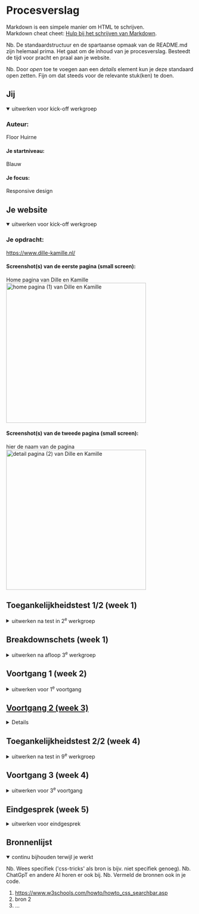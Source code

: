 # Procesverslag
Markdown is een simpele manier om HTML te schrijven.  
Markdown cheat cheet: [Hulp bij het schrijven van Markdown](https://github.com/adam-p/markdown-here/wiki/Markdown-Cheatsheet).

Nb. De standaardstructuur en de spartaanse opmaak van de README.md zijn helemaal prima. Het gaat om de inhoud van je procesverslag. Besteedt de tijd voor pracht en praal aan je website.

Nb. Door *open* toe te voegen aan een *details* element kun je deze standaard open zetten. Fijn om dat steeds voor de relevante stuk(ken) te doen.





## Jij

<details open>
  <summary>uitwerken voor kick-off werkgroep</summary>

  ### Auteur:
  Floor Huirne

  #### Je startniveau:
  Blauw 

  #### Je focus:
  Responsive design
 
</details>





## Je website

<details open>
  <summary>uitwerken voor kick-off werkgroep</summary>

  ### Je opdracht:
  https://www.dille-kamille.nl/ 

  #### Screenshot(s) van de eerste pagina (small screen): 
  Home pagina van Dille en Kamille
  <img src="readme-images/homePagina.png" width="375px" alt="home pagina (1) van Dille en Kamille">
  
  #### Screenshot(s) van de tweede pagina (small screen):
  hier de naam van de pagina  
  <img src="readme-images/pagina2.png" width="375px" alt="detail pagina (2) van Dille en Kamille">
 
</details>



## Toegankelijkheidstest 1/2 (week 1)

<details>
  <summary>uitwerken na test in 2<sup>e</sup> werkgroep</summary>

  ### Bevindingen
  Lijst met je bevindingen die in de test naar voren kwamen:
  Headers: 
  _ De meeste headers worden gelezen, dus dat is top!
  - Structuur is wel logisch, het is me niet overal duidelijk wat ik er kan verwachten. Zo bij het stukje 'warm wonen' zou ik niet weten wat er mee bedoeld wordt. 
  - bij Tips & Inspiratie leest hij de tekst uit en geeft hij de linkjes aan.
  - Daarna vindt hij geen headers meer, terwijl er nog wel een section/ article staat met 'wordt member'
  Links:
  - Bijna alle links worden omschreven
  - ook in de navigatie worden alle 'hoofd' links benoemd, maar ook gelijk alle die eronder vallen
  - bij de section over de belangrijke waarschuwing, zou ik dat ook in de link neerzetten, zodat je weet dat je dan daar meer informatie over krijgt.
  - bekijk meer wordt goed uitgesproken ook met "groter dan", wellicht zou je hier kunnen zetten wat je dan meer krijgt te zien
  - In de section van Welkom bij Dille en kamille, staan links in de tekst verwerkt, niet alle links worden hier benoemd (tijdloze, natuurlijke & seizoenscollectie)
  - Bij tips en inspiratie wordt alle tekst voor gelezen en is het ook een link. Ergens wel heel fijn, omdat je gelijk weet waar de link over gaat, alleen moet je wel veel luisteren
  - Word member wordt nu wel meegelezen, de header alleen niet.
  - Bekijk alle 56 winkels vind ik een duidelijke link, je weet gelijk wat je krijgt als je op de link krijgt.
  - voor derest worden, op een paar na, alle links voorgelezen, dus dat is top!

Toegankelijkheid
  contrast ratio = richtlijn hoe groot deze moet zijn: 
  - Normale tekst: 4.5 : 1
  - Headings: 3 : 1

Ik heb ook gekeken of dille en kamille zich met de toegankelijkheid bezig houdt
screenreaders dus wel, zoals eerder bekeken. 
maaarrrr: 
dark modus, increase contrast en reduce motion, werkte niet. Dus hier zou ik nog wel mee bezig kunnen gaan! 

</details>



## Breakdownschets (week 1)

<details>
  <summary>uitwerken na afloop 3<sup>e</sup> werkgroep</summary>

  ### de hele pagina: 
  <img src="readme-images/breakdownHomePagina.jpg" width="375px" alt="breakdown van de hele pagina">

  ### dynamisch deel (bijv menu): 
  <img src="readme-images/breakdownMenu.jpg" width="375px" alt="breakdown van een dynamisch deel">

  ### wellicht nog een dynamisch deel (bijv filter): 
  <img src="readme-images/breakdownHulp.jpg" width="375px" alt="breakdown van nog een dynamisch deel">

</details>





## Voortgang 1 (week 2)

<details>
  <summary>uitwerken voor 1<sup>e</sup> voortgang</summary>

  ### Stand van zaken
  Ik liep iets achter, omdat ik in week 1/ begin deze week niet zoveel tijd had om er aan te zitten. In deze week heb ik dat proberen recht te trekken. Met het feedback moment had ik nog niet veel om te laten zien, maar ik ben sinds die les wel lekker bezig geweest! Zo heb ik geoefend met de grid garden. Ik ben daar tot niveau 24 gekomen, vanaf toen vond ik het te ingewikkeld. Ook heb ik de breakdown schets gemaakt en op basis daarvan begonnen aan mijn HTML. Ik hoop hier de volgende les feedback op te ontvangen. Van anderen heb ik wel veel geleerd ook! 
  hier dit ging goed & dit was lastig (neem ook screenshots op van delen van je website en code)


  ### Agenda voor meeting
  samen met je groepje opstellen

  | student 1      | student 2          | student 3    | student 4        |
  | ---            | ---                | ---          | ---              |
  | dit bespreken  | en dit             | en ik dit    | en dan ik dat    |
  | en dat ook nog | dit als er tijd is | nog een punt | dit wil ik zeker |
  | ...            | ...                | ...          | ...              |


  ### Verslag van meeting
  hier na afloop snel de uitkomsten van de meeting vastleggen
- werk aan de winkel!
- goed de breakdownschets maken, dit is fijn om te hebben voordat ik aan de HTML begin.
- mocht de titel van je site geen H1 hebben, is het fijn om een visual hidden code toe te voegen, zodat je screenreader het wel kan voorlezen.
- we hebben gekeken hoe je de <nav> balk het beste kan neerzetten in de HTML, zo is het bij mijn site zo dat ik een hamburger menu heb, profiel link, logo img & een winkelmand lijnk heb. Om de code dan zo netjes mogelijk te houden, is het handig om de 'belangrijkste' navigatie als lists onder elkaar te zetten, en de minder belangrijke (profiel/ winkelmandje) als <a href> te zetten.
- Voor derest is het belangrijk dat ik bij de volgende voortgangsgesprek veel heb, zodat ik goed op schema blijf!

</details>





## Voortgang 2 (week 3)

<details>
  <summary>uitwerken voor 2<sup>e</sup> voortgang</summary>

  ### Stand van zaken
  Ik begon met het html schrijven, tijdens het schrijven heb ik meerdere keren de code herschreven, zo had ik een veel sections in het begin, terwijl dit ook ul mocht zijn. Dit heb ik dus ook aangepast. Ook zijn veel van de cards volledige linkjes, deze heb ik er daardoor ook in gezet. Ook heb ik voor: /readme-images/veiligheidswaarschuwing.png. een hidden heading toegevoegd, zodat het voor de screen reader ook te lezen is. 
 (neem ook screenshots op van delen van je website en code)


  ### Agenda voor meeting
  samen met je groepje opstellen

  | student 1      | student 2          | student 3    | student 4        |
  | ---            | ---                | ---          | ---              |
  | dit bespreken  | en dit             | en ik dit    | en dan ik dat    |
  | en dat ook nog | dit als er tijd is | nog een punt | dit wil ik zeker |
  | ...            | ...                | ...          | ...              |


  ### Verslag van meeting
  hier na afloop snel de uitkomsten van de meeting vastleggen

  - in het hamburger menu zit een ul met list items van de linkjes (nu heb ik alleen linkjes)
  - deze linkjes mogen evt verwijzen naar de tweede pagina zodra ik klaar ben -> leuke toevoeging :)
  - Voor de icoontjes in mijn hamburger menu/ searchbar is deze site handig: Icoontjes ->https://icones.js.org, je klikt op svg en zet de  code erin, je hoeft deze alleen te schalen.
  - Logo in de header mag als linkje ipv een nav.
  - Voor de cards, is semantisch correcter om eerst de header te zetten en daarna de img, ik heb nu eerst de img en dan de header.
  - Voor de Tips en inspiratie stuk heb ik sections, dit mag een ul worden.
  - Footer is alleen het witte gedeelte, de winkel locatie mag dus ook nog in de main.

</details>





## Toegankelijkheidstest 2/2 (week 4)

<details>
  <summary>uitwerken na test in 9<sup>e</sup> werkgroep</summary>

  ### Bevindingen
  Lijst met je bevindingen die in de test naar voren kwamen (geef ook aan wat er verbeterd is):

</details>





## Voortgang 3 (week 4)

<details>
  <summary>uitwerken voor 3<sup>e</sup> voortgang</summary>

  ### Stand van zaken
  hier dit ging goed & dit was lastig (neem ook screenshots op van delen van je website en code)


  ### Agenda voor meeting
  samen met je groepje opstellen

  | student 1      | student 2          | student 3    | student 4        |
  | ---            | ---                | ---          | ---              |
  | dit bespreken  | en dit             | en ik dit    | en dan ik dat    |
  | en dat ook nog | dit als er tijd is | nog een punt | dit wil ik zeker |
  | ...            | ...                | ...          | ...              |


  ### Verslag van meeting
  hier na afloop snel de uitkomsten van de meeting vastleggen

  - punt 1
  - punt 2
  - nog een punt
  - ...

</details>





## Eindgesprek (week 5)

<details>
  <summary>uitwerken voor eindgesprek</summary>

  ### Je uitkomst - karakteristiek screenshots:
  <img src="readme-images/dummy-plaatje.jpg" width="375px" alt="uitomst opdracht 1">


  ### Dit ging goed/Heb ik geleerd: 
  Korte omschrijving met plaatjes

  <img src="readme-images/dummy-plaatje.jpg" width="375px" alt="top">


  ### Dit was lastig/Is niet gelukt:
  Korte omschrijving met plaatjes

  <img src="readme-images/dummy-plaatje.jpg" width="375px" alt="bummer">
</details>





## Bronnenlijst

<details open>
  <summary>continu bijhouden terwijl je werkt</summary>

  Nb. Wees specifiek ('css-tricks' als bron is bijv. niet specifiek genoeg). 
  Nb. ChatGpT en andere AI horen er ook bij.
  Nb. Vermeld de bronnen ook in je code.

  1. https://www.w3schools.com/howto/howto_css_searchbar.asp
  2. bron 2
  3. ...

</details>
